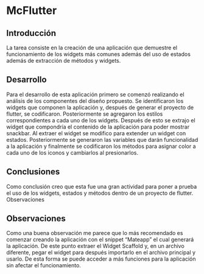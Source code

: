 # McFlutter

## Introducción
La tarea consiste en la creación de una aplicación que demuestre el funcionamiento de los widgets más comunes además del uso de estados además de extracción de métodos y widgets.
## Desarrollo
Para el desarrollo de esta aplicación primero se comenzó realizando el análisis de los componentes del diseño propuesto. Se identificaron los widgets que componen la aplicación y, después de generar el proyecto de flutter, se codificaron. Posteriormente se agregaron los estilos correspondientes a cada uno de los widgets. Después de esto se extrajo el widget que compondría el contenido de la aplicación para poder mostrar snackbar. Al extraer el widget se modifico para extender un widget con estados. Posteriormente se generaron las variables que darán funcionalidad a la aplicación y finalmente se codificaron los métodos para asignar color a cada uno de los iconos y cambiarlos al presionarlos.
## Conclusiones
Como conclusión creo que esta fue una gran actividad para poner a prueba el uso de los widgets, estados y métodos dentro de un proyecto de flutter.
Observaciones 
## Observaciones
Como una buena observación me parece que lo más recomendado es comenzar creando la aplicación con el snippet “Mateapp” el cual generará la aplicación. De este punto extraer el Widget Scaffold y, en un archivo diferente, pegar el widget para después importarlo en el archivo principal y usarlo. De esta forma se puede acceder a más funciones para la aplicación sin afectar el funcionamiento.
